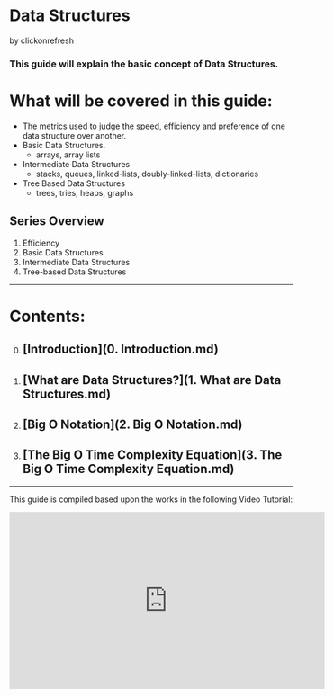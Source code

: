# Data Structures
by clickonrefresh


### This guide will explain the basic concept of Data Structures.

# What will be covered in this guide:
 - The metrics used to judge the speed, efficiency and preference of one data structure over another.
 - Basic Data Structures.
   -  arrays, array lists
 - Intermediate Data Structures 
   - stacks, queues, linked-lists, doubly-linked-lists, dictionaries
 - Tree Based Data Structures 
   - trees, tries, heaps, graphs

## Series Overview

 1. Efficiency
 2. Basic Data Structures
 3. Intermediate Data Structures
 4. Tree-based Data Structures

---------------------
# Contents:

0. ## [Introduction](0. Introduction.md)

1. ## [What are Data Structures?](1. What are Data Structures.md)

2. ## [Big O Notation](2. Big O Notation.md)

3. ## [The Big O Time Complexity Equation](3. The Big O Time Complexity Equation.md)

____________________________________________________________________________________________________________________________________________________
This guide is compiled based upon the works in the following Video Tutorial: 

<iframe width="560" height="315" src="https://www.youtube.com/embed/videoseries?list=PLzZR2BJ8ICYvXOdi7ML8TYXiSCLO0gMxV" title="YouTube video player" frameborder="0" allow="accelerometer; autoplay; clipboard-write; encrypted-media; gyroscope; picture-in-picture" allowfullscreen></iframe>
